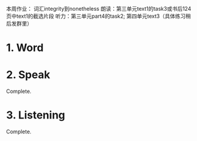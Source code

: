 本周作业：
词汇integrity到nonetheless
朗读：第三单元text1的task3或书后124页中text1的截选片段
听力：第三单元part4的task2; 第四单元text3（具体练习稍后发群里）

# 1. Word


# 2. Speak

Complete.

# 3. Listening

Complete.